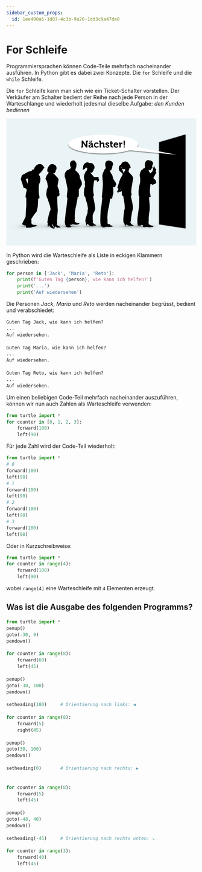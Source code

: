 ```yaml
---
sidebar_custom_props:
  id: 1ee490a5-1d87-4c3b-9a20-1dd3c9a47de0
---
```

# For Schleife

Programmiersprachen können Code-Teile mehrfach nacheinander ausführen. In Python gibt es dabei zwei Konzepte. Die `for` Schleife und die `while` Schleife.

Die `for` Schleife kann man sich wie ein Ticket-Schalter vorstellen. Der Verkäufer am Schalter bedient der Reihe nach jede Person in der Warteschlange und wiederholt jedesmal dieselbe Aufgabe: _den Kunden bedienen_

![Warteschlange](./images/queue.png)

In Python wird die Warteschleife als Liste in eckigen Klammern geschrieben:

```py live_py id=3f6dd4e0-f5bf-4d2f-ad8e-ee414e97cece
for person in ['Jack', 'Maria', 'Reto']:
    print(f'Guten Tag {person}, wie kann ich helfen?')
    print('...')
    print('Auf wiedersehen')
```

Die Personen _Jack_, _Maria_ und _Reto_ werden nacheinander begrüsst, bedient und verabschiedet:


```txt
Guten Tag Jack, wie kann ich helfen?
...
Auf wiedersehen.

Guten Tag Maria, wie kann ich helfen?
...
Auf wiedersehen.

Guten Tag Reto, wie kann ich helfen?
...
Auf wiedersehen.
```

Um einen beliebigen Code-Teil mehrfach nacheinander auszuführen, können wir nun auch Zahlen als Warteschleife verwenden:


```py live_py id=0c4d6d9b-158d-4558-8902-bf4d09254b1e
from turtle import *
for counter in [0, 1, 2, 3]:
    forward(100)
    left(90)
```

Für jede Zahl wird der Code-Teil wiederholt:


```py live_py id=c482f58c-66bb-4406-ad47-e42b4f6ee971
from turtle import *
# 0
forward(100)
left(90)
# 1
forward(100)
left(90)
# 2
forward(100)
left(90)
# 3
forward(100)
left(90)
```

Oder in Kurzschreibweise:


```py live_py id=46a4e93f-80c8-4e66-ab86-f187b810a8e8
from turtle import *
for counter in range(4):
    forward(100)
    left(90)
```

wobei `range(4)` eine Warteschleife mit `4` Elementen erzeugt.

## Was ist die Ausgabe des folgenden Programms?

```py live_py id=63756aea-ee47-4805-b077-8637a09ca08d
from turtle import *
penup()
goto(-30, 0)
pendown()

for counter in range(8):
    forward(60)
    left(45)

penup()
goto(-30, 100)
pendown()

setheading(180)     # Orientierung nach links: ◀️

for counter in range(8):
    forward(5)
    right(45)

penup()
goto(30, 100)
pendown()

setheading(0)       # Orientierung nach rechts: ▶️


for counter in range(8):
    forward(5)
    left(45)

penup()
goto(-48, 40)
pendown()

setheading(-45)     # Orientierung nach rechts unten: ↘️

for counter in range(3):
    forward(40)
    left(45)

```

